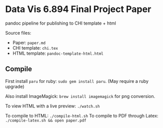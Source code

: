 # Data Vis 6.894 Final Project Paper

pandoc pipeline for publishing to CHI template + html

Source files:

* Paper: `paper.md`
* CHI template: `chi.tex`
* HTML template: `pandoc-template-html.html`

## Compile

First install `paru` for ruby: `sudo gem install paru`. (May require a ruby upgrade)

Also install ImageMagick: `brew install imagemagick` for png conversion.

To view HTML with a live preview: `./watch.sh`

To compile to HTML: `./compile-html.sh`
To compile to PDF through Latex: `./compile-latex.sh && open paper.pdf`


